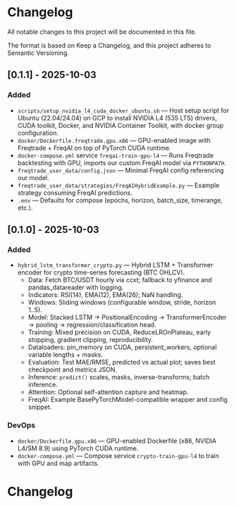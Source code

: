 # Changelog

All notable changes to this project will be documented in this file.

The format is based on Keep a Changelog, and this project adheres to Semantic Versioning.

## [0.1.1] - 2025-10-03
### Added
- `scripts/setup_nvidia_l4_cuda_docker_ubuntu.sh` — Host setup script for Ubuntu (22.04/24.04) on GCP to install NVIDIA L4 (535 LTS) drivers, CUDA toolkit, Docker, and NVIDIA Container Toolkit, with docker group configuration.
 - `docker/Dockerfile.freqtrade.gpu.x86` — GPU-enabled image with Freqtrade + FreqAI on top of PyTorch CUDA runtime.
 - `docker-compose.yml` service `freqai-train-gpu-l4` — Runs Freqtrade backtesting with GPU, imports our custom FreqAI model via `PYTHONPATH`.
 - `freqtrade_user_data/config.json` — Minimal FreqAI config referencing our model.
 - `freqtrade_user_data/strategies/FreqAIHybridExample.py` — Example strategy consuming FreqAI predictions.
 - `.env` — Defaults for compose (epochs, horizon, batch_size, timerange, etc.).

## [0.1.0] - 2025-10-03
### Added
- `hybrid_lstm_transformer_crypto.py` — Hybrid LSTM + Transformer encoder for crypto time-series forecasting (BTC OHLCV).
  - Data: Fetch BTC/USDT hourly via ccxt; fallback to yfinance and pandas_datareader with logging.
  - Indicators: RSI(14), EMA(12), EMA(26); NaN handling.
  - Windows: Sliding windows (configurable window, stride, horizon 1..5).
  - Model: Stacked LSTM → PositionalEncoding → TransformerEncoder → pooling → regression/classification head.
  - Training: Mixed precision on CUDA, ReduceLROnPlateau, early stopping, gradient clipping, reproducibility.
  - Dataloaders: pin_memory on CUDA, persistent_workers, optional variable lengths + masks.
  - Evaluation: Test MAE/RMSE, predicted vs actual plot; saves best checkpoint and metrics JSON.
  - Inference: `predict()` scales, masks, inverse-transforms; batch inference.
  - Attention: Optional self-attention capture and heatmap.
  - FreqAI: Example BasePyTorchModel-compatible wrapper and config snippet.

### DevOps
- `docker/Dockerfile.gpu.x86` — GPU-enabled Dockerfile (x86, NVIDIA L4/SM 8.9) using PyTorch CUDA runtime.
- `docker-compose.yml` — Compose service `crypto-train-gpu-l4` to train with GPU and map artifacts.
# Changelog
